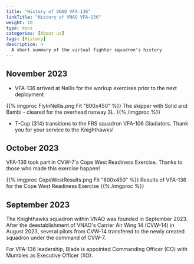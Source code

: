 ```yaml
---
title: "History of VNAO VFA-136"
linkTitle: "History of VNAO VFA-136"
weight: 10
type: docs
categories: [About us]
tags: [History]
description: >
  A short summary of the virtual fighter squadron's history
---
```

## November 2023
 - VFA-136 arrived at Nellis for the workup exercises prior to the next deployment

  {{% imgproc FlyInNellis.png Fit "800x450" %}}
  The skipper with Solid and Bambi - cleared for the overhead runway 3L.
  {{% /imgproc %}}

  - T-Cup (314) transitions to the FRS squadron VFA-106 Gladiators. Thank you for your service to the Knighthawks!

## October 2023
VFA-136 took part in CVW-7's Cope West Readiness Exercise. Thanks to those who made this exercise happen!

{{% imgproc CopeWestResults.png Fit "800x450" %}}
Results of VFA-136 for the Cope West Readiness Exercise
{{% /imgproc %}}

## September 2023
The Knighthawks squadron within VNAO was founded in September 2023. After the deestablishment of VNAO's Carrier Air Wing 14 (CVW-14) in August 2023, several pilots from CVW-14 transfered to the newly created squadron under the command of CVW-7.

For VFA-136 leadership, Blade is appointed Commanding Officer (CO) with Mumbles as Executive Officer (XO). 

